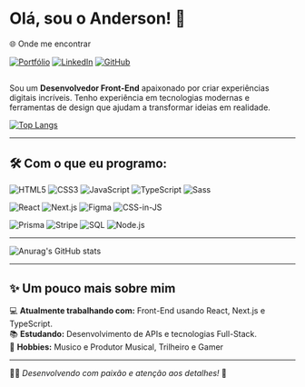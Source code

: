 # Olá, sou o Anderson! 👋

 🌐 Onde me encontrar
<div align="start">

[![Portfólio](https://img.shields.io/badge/-Portfólio-white?style=for-the-badge&logo=web&logoColor=white)]([https://candiniz.github.io](https://candiniz-portfolio.vercel.app))
[![LinkedIn](https://img.shields.io/badge/-LinkedIn-blue?style=for-the-badge&logo=linkedin&logoColor=white)](https://www.linkedin.com/in/candiniz)
[![GitHub](https://img.shields.io/badge/-GitHub-purple?style=for-the-badge&logo=github&logoColor=white)](https://github.com/Candiniz)

</div>

##

Sou um **Desenvolvedor Front-End** apaixonado por criar experiências digitais incríveis. Tenho experiência em tecnologias modernas e ferramentas de design que ajudam a transformar ideias em realidade.

[![Top Langs](https://github-readme-stats.vercel.app/api/top-langs/?username=Candiniz&layout=donut)](https://github.com/anuraghazra/github-readme-stats)

---

## 🛠️ Com o que eu programo:

![HTML5](https://img.shields.io/badge/HTML5-E34F26?style=for-the-badge&logo=html5&logoColor=white)
![CSS3](https://img.shields.io/badge/CSS3-1572B6?style=for-the-badge&logo=css3&logoColor=white)
![JavaScript](https://img.shields.io/badge/JavaScript-F7DF1E?style=for-the-badge&logo=javascript&logoColor=black)
![TypeScript](https://img.shields.io/badge/TypeScript-007ACC?style=for-the-badge&logo=typescript&logoColor=white)
![Sass](https://img.shields.io/badge/Sass-CC6699?style=for-the-badge&logo=sass&logoColor=white)

![React](https://img.shields.io/badge/React-20232A?style=for-the-badge&logo=react&logoColor=61DAFB)
![Next.js](https://img.shields.io/badge/Next.js-000000?style=for-the-badge&logo=next.js&logoColor=white)
![Figma](https://img.shields.io/badge/Figma-F24E1E?style=for-the-badge&logo=figma&logoColor=white)
![CSS-in-JS](https://img.shields.io/badge/CSS_in_JS-DB7093?style=for-the-badge&logo=styled-components&logoColor=white)

![Prisma](https://img.shields.io/badge/Prisma-2D3748?style=for-the-badge&logo=prisma&logoColor=white)
![Stripe](https://img.shields.io/badge/Stripe-008CDD?style=for-the-badge&logo=stripe&logoColor=white)
![SQL](https://img.shields.io/badge/SQL-4479A1?style=for-the-badge&logo=database&logoColor=white)
![Node.js](https://img.shields.io/badge/Node.js-339933?style=for-the-badge&logo=nodedotjs&logoColor=white)



---

![Anurag's GitHub stats](https://github-readme-stats.vercel.app/api?username=Candiniz&show_icons=true&theme=radical&locale=pt-br)


---

## ✨ Um pouco mais sobre mim

💻 **Atualmente trabalhando com:** Front-End usando React, Next.js e TypeScript.  
📚 **Estudando:** Desenvolvimento de APIs e tecnologias Full-Stack.  
🎨 **Hobbies:** Musico e Produtor Musical, Trilheiro e Gamer

---

👨‍💻 _Desenvolvendo com paixão e atenção aos detalhes!_ 🚀
